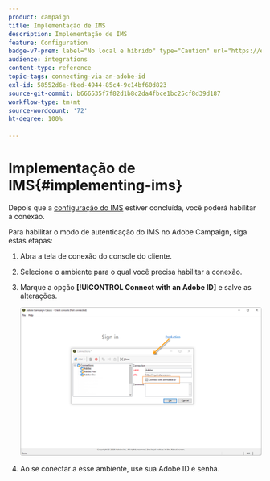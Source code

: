 ```yaml
---
product: campaign
title: Implementação de IMS
description: Implementação de IMS
feature: Configuration
badge-v7-prem: label="No local e híbrido" type="Caution" url="https://experienceleague.adobe.com/docs/campaign-classic/using/installing-campaign-classic/architecture-and-hosting-models/hosting-models-lp/hosting-models.html?lang=pt-BR" tooltip="Aplica-se somente a implantações locais e híbridas"
audience: integrations
content-type: reference
topic-tags: connecting-via-an-adobe-id
exl-id: 58552d6e-fbed-4944-85c4-9c14bf60d823
source-git-commit: b666535f7f82d1b8c2da4fbce1bc25cf8d39d187
workflow-type: tm+mt
source-wordcount: '72'
ht-degree: 100%

---
```


# Implementação de IMS{#implementing-ims}

Depois que a [configuração do IMS](configuring-ims.md) estiver concluída, você poderá habilitar a conexão.

Para habilitar o modo de autenticação do IMS no Adobe Campaign, siga estas etapas:

1. Abra a tela de conexão do console do cliente.
1. Selecione o ambiente para o qual você precisa habilitar a conexão.
1. Marque a opção **[!UICONTROL Connect with an Adobe ID]** e salve as alterações.

   ![](assets/ims_1.png)

1. Ao se conectar a esse ambiente, use sua Adobe ID e senha.
